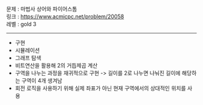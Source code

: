 문제 : 마법사 상어와 파이어스톰
<br>
링크 : https://www.acmicpc.net/problem/20058
<br>
레벨 : gold 3

---

- 구현
- 시뮬레이션
- 그래프 탐색
- 비트연산을 활용해 2의 거듭제곱 계산
- 구역을 나누는 과정을 재귀적으로 구현 -> 길이를 2로 나누면 나눠진 길이에 해당하는 구역이 4개 생겨남
- 회전 로직을 사용하기 위해 실제 좌표가 아닌 현재 구역에서의 상대적인 위치를 사용